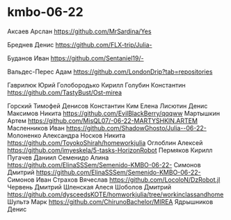 # kmbo-06-22
Аксаев Арслан https://github.com/MrSardina/Yes

Бреднев Денис https://github.com/FLX-trip/Julia-

Буданов Иван https://github.com/Sentaniel19/-

Вальдес-Перес Адам https://github.com/LondonDrip?tab=repositories

Гаврилюк Юрий 
Голобородько Кирилл 
Голубин Константин https://github.com/TastyBust/Ost-mirea

Горский Тимофей 
Денисов Константин
Ким Елена 
Лисютин Денис 
Максимов Никита https://github.com/EvilBlackBerry/qqqww
Мартышкин Артем https://github.com/MisQL07/-06-22-MARTYSHKIN.ARTEM
Масленников Иван https://github.com/ShadowGhosto/Julia--06-22-
Молоненко Александра 
Носков Никита https://github.com/ToyokoShirah/homeworkjulia
Оглоблин Алексей https://github.com/imyeskela/5-tasks-HorizonRobot
Пермяков Кирилл 
Пугачев Даниил
Семенидо Алина https://github.com/ElinaSSSem/Semenido-KMBO-06-22-
Симонов Дмитрий https://github.com/ElinaSSSem/Semenido-KMBO-06-22-
Симонов Иван
Страхов Вячеслав https://github.com/LocoloN/DzRobot.jl
Червень Дмитрий 
Шленская Алеся 
Шоболов Дмитрий https://github.com/dysceedsKOTE/homworkjulia/tree/workinclassandhome
Шультэ Марк https://github.com/ChirunoBachelor/MIREA
Ядрышников Денис 
